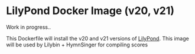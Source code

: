 LilyPond Docker Image (v20, v21)
=====================

Work in progress..

This Dockerfile will install the v20 and v21 versions
of [LilyPond](http://lilypond.org). This image will be used by Lilybin + HymnSinger for compiling scores
